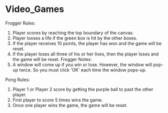 # Video_Games

Frogger Rules:
 1) Player scores by reaching the top boundary of the canvas.
 2) Player looses a life if the green box is hit by the other boxes.
 3) If the player receives 10 points, the player has won and the game will be reset.
 4) If the player loses all three of his or her lives, then the player loses and the game will be reset. 
Frogger Notes: 
  1) A window will come up if you win or lose. However, the window will pop-up twice. So you must click 'OK' each time the window pops-up.
  
Pong Rules:
  1) Player 1 or Player 2 score by getting the purple ball to past the other player. 
  2) First player to score 5 times wins the game.
  3) Once one player wins the game, the game will be reset.
